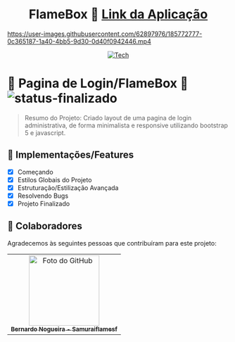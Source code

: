 <div align="center">
  
# FlameBox 📁 <a href="https://loginadminflamebox.netlify.app">Link da Aplicação</a>

</div>

https://user-images.githubusercontent.com/62897976/185772777-0c365187-1a40-4bb5-9d30-0d40f0942446.mp4

<div align="center">
  
[![Tech](https://skillicons.dev/icons?i=bootstrap,js)](https://skillicons.dev)

</div>

# 📄 Pagina de Login/FlameBox 📁 ![status-finalizado](https://user-images.githubusercontent.com/62897976/185768561-589083e1-f18f-480b-9709-0ca24acf9c6d.svg)

> Resumo do Projeto: Criado layout de uma pagina de login administrativa, de forma minimalista e responsive utilizando bootstrap 5 e javascript.

## 🎯 Implementações/Features

- [x] Começando
- [x] Estilos Globais do Projeto
- [x] Estruturação/Estilização Avançada
- [x] Resolvendo Bugs
- [x] Projeto Finalizado

## 🤝 Colaboradores

Agradecemos às seguintes pessoas que contribuíram para este projeto:

<table>
  <tr>
    <td align="center">
      <a href="#">
        <img src="https://avatars.githubusercontent.com/u/62897976?s=400&u=afa8e717adda64a162c125cbbbcdfa187b86348a&v=4" width="160px;" alt="Foto do GitHub"/><br>
          <sub>
          <b>
          Bernardo Nogueira - Samuraiflamesf
          </b>
        </sub>
      </a>
    </td>
  </tr>
</table>
